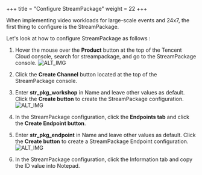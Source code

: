 +++
title = "Configure StreamPackage"
weight = 22
+++

When implementing video workloads for large-scale events and 24x7, the first thing to configure is the StreamPackage.

Let's look at how to configure StreamPackage as follows : 

1. Hover the mouse over the **Product** button at the top of the Tencent Cloud console, search for streampackage, and go to the StreamPackage console.
![ALT_IMG](/images/stream-css/console-streampackage.png?width=40vw&classes=left)

2. Click the **Create Channel** button located at the top of the StreamPackage console.

3. Enter **str_pkg_workshop** in Name and leave other values as default. Click the **Create button** to create the StreamPackage configuration.
![ALT_IMG](/images/stream-css/1-1-str-pkg-config.png?width=40vw&classes=left)

4. In the StreamPackage configuration, click the **Endpoints tab** and click the **Create Endpoint button**.

5. Enter **str_pkg_endpoint** in Name and leave other values as default. Click the **Create button** to create a StreamPackage Endpoint configuration.
![ALT_IMG](/images/stream-css/1-2-str-pkg-endpoint.png?width=40vw&classes=left)

6. In the StreamPackage configuration, click the Information tab and copy the ID value into Notepad.
